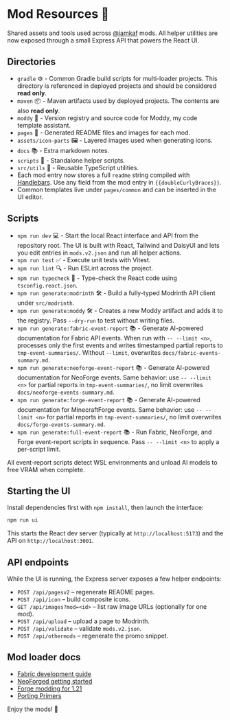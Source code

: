 # Mod Resources 💾

Shared assets and tools used across [@iamkaf](https://modrinth.com/user/iamkaf) mods.
All helper utilities are now exposed through a small Express API that powers the React UI.

## Directories

- `gradle` ⚙️ - Common Gradle build scripts for multi-loader projects. This
  directory is referenced in deployed projects and should be considered
  **read only**.
- `maven` 📦 - Maven artifacts used by deployed projects. The contents are
  also **read only**.
- `moddy` 🤖 - Version registry and source code for Moddy, my code template assistant.
- `pages` 📄 - Generated README files and images for each mod.
- `assets/icon-parts` 🖼️ - Layered images used when generating icons.
- `docs` 📚 - Extra markdown notes.
- `scripts` 📜 - Standalone helper scripts.
- `src/utils` 🧩 - Reusable TypeScript utilities.
- Each mod entry now stores a full `readme` string compiled with
  [Handlebars](https://handlebarsjs.com). Use any field from the mod entry in
  `{{doubleCurlyBraces}}`.
- Common templates live under `pages/common` and can be inserted in the UI
  editor.

## Scripts

- `npm run dev` 💻 - Start the local React interface and API from the repository root. The UI is built
  with React, Tailwind and DaisyUI and lets you edit entries in `mods.v2.json` and run all helper actions.
- `npm run test` ✅ - Execute unit tests with Vitest.
- `npm run lint` 🔍 - Run ESLint across the project.
- `npm run typecheck` 📝 - Type-check the React code using `tsconfig.react.json`.
- `npm run generate:modrinth` 🛠️ - Build a fully-typed Modrinth API client under `src/modrinth`.
- `npm run generate:moddy` 🛠️ - Creates a new Moddy artifact and adds it to the registry. Pass `--dry-run` to test without writing files.
 - `npm run generate:fabric-event-report` 📚 - Generate AI-powered documentation for Fabric API events. When run with `-- --limit <n>`, processes only the first <n> events and writes timestamped partial reports to `tmp-event-summaries/`. Without `--limit`, overwrites `docs/fabric-events-summary.md`.
 - `npm run generate:neoforge-event-report` 📚 - Generate AI-powered documentation for NeoForge events. Same behavior: use `-- --limit <n>` for partial reports in `tmp-event-summaries/`, no limit overwrites `docs/neoforge-events-summary.md`.
 - `npm run generate:forge-event-report` 📚 - Generate AI-powered documentation for MinecraftForge events. Same behavior: use `-- --limit <n>` for partial reports in `tmp-event-summaries/`, no limit overwrites `docs/forge-events-summary.md`.
 - `npm run generate:full-event-report` 📚 - Run Fabric, NeoForge, and Forge event-report scripts in sequence. Pass `-- --limit <n>` to apply a per-script limit.
  
  All event-report scripts detect WSL environments and unload AI models to free VRAM when complete.

## Starting the UI

Install dependencies first with `npm install`, then launch the interface:

```bash
npm run ui
```

This starts the React dev server (typically at `http://localhost:5173`) and the
API on `http://localhost:3001`.

## API endpoints

While the UI is running, the Express server exposes a few helper endpoints:

- `POST /api/pagesv2` – regenerate README pages.
- `POST /api/icon` – build composite icons.
- `GET /api/images?mod=<id>` – list raw image URLs (optionally for one mod).
- `POST /api/upload` – upload a page to Modrinth.
- `POST /api/validate` – validate `mods.v2.json`.
- `POST /api/othermods` – regenerate the promo snippet.

## Mod loader docs

- [Fabric development guide](https://docs.fabricmc.net/develop/)
- [NeoForged getting started](https://docs.neoforged.net/docs/gettingstarted/)
- [Forge modding for 1.21](https://docs.minecraftforge.net/en/1.21.x/)
- [Porting Primers](https://github.com/neoforged/.github/tree/main/primers)

Enjoy the mods! 🚀
